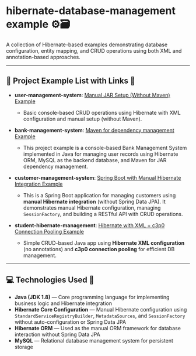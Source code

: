 # hibernate-database-management example ⚙️🗃️

A collection of Hibernate-based examples demonstrating database configuration, entity mapping, and CRUD operations using both XML and annotation-based approaches.

---

## 📂 Project Example List with Links 🔗

- **user-management-system**:  [Manual JAR Setup (Without Maven) Example](https://github.com/thevishalchothe/hibernate-database-management/tree/58d0f70e4314cec980ba3969b9417f556c6e30d9/user-management-system) 
  - Basic  console-based CRUD operations using Hibernate with XML configuration and manual setup (without Maven).

- **bank-management-system**:  [Maven for dependency management Example](https://github.com/thevishalchothe/hibernate-database-management/tree/f33175a8648787c0cef4596e26c4b72270acb8fc/bank-management-system) 
  -  This project example is a console-based Bank Management System implemented in Java for managing user records using Hibernate ORM, MySQL as the backend database, and Maven for JAR dependency management.

- **customer-management-system**: [Spring Boot with Manual Hibernate Integration Example](https://github.com/thevishalchothe/hibernate-database-management/tree/0a11d302e45fb169daac1a0fa9f88099d42b4dbe/customer-management-system)  
   - This is a Spring Boot application for managing customers using **manual Hibernate integration** (without Spring Data JPA). It demonstrates manual Hibernate configuration, managing `SessionFactory`, and building a RESTful API with CRUD operations.

- **student-hibernate-management**: [Hibernate with XML + c3p0 Connection Pooling Example](https://github.com/thevishalchothe/hibernate-database-management/tree/fefadc788ae06ca89b85e86a5e50d3dbbeb1e1c0/student-hibernate-management)  
  - Simple CRUD-based Java app using **Hibernate XML configuration** (no annotations) and **c3p0 connection pooling** for efficient DB management.


---

## 💻 Technologies Used 🔧

- **Java (JDK 1.8)** — Core programming language for implementing business logic and Hibernate integration
- **Hibernate Core Configuration** — Manual Hibernate configuration using `StandardServiceRegistryBuilder`, `MetadataSources`, and `SessionFactory` without auto-configuration or Spring Data JPA
- **Hibernate ORM** — Used as the manual ORM framework for database interaction without Spring Data JPA
- **MySQL** — Relational database management system for persistent storage
